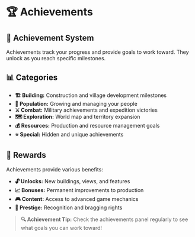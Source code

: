 # 🏆 Achievements

## 🎯 Achievement System

Achievements track your progress and provide goals to work toward. They unlock as you reach specific milestones.

## 📊 Categories

- **🏗️ Building:** Construction and village development milestones
- **👥 Population:** Growing and managing your people
- **⚔️ Combat:** Military achievements and expedition victories
- **🗺️ Exploration:** World map and territory expansion
- **💰 Resources:** Production and resource management goals
- **⭐ Special:** Hidden and unique achievements

## 🎁 Rewards

Achievements provide various benefits:

- **🔓 Unlocks:** New buildings, views, and features
- **📈 Bonuses:** Permanent improvements to production
- **🎮 Content:** Access to advanced game mechanics
- **🏅 Prestige:** Recognition and bragging rights

> **🔍 Achievement Tip:** Check the achievements panel regularly to see what goals you can work toward!
